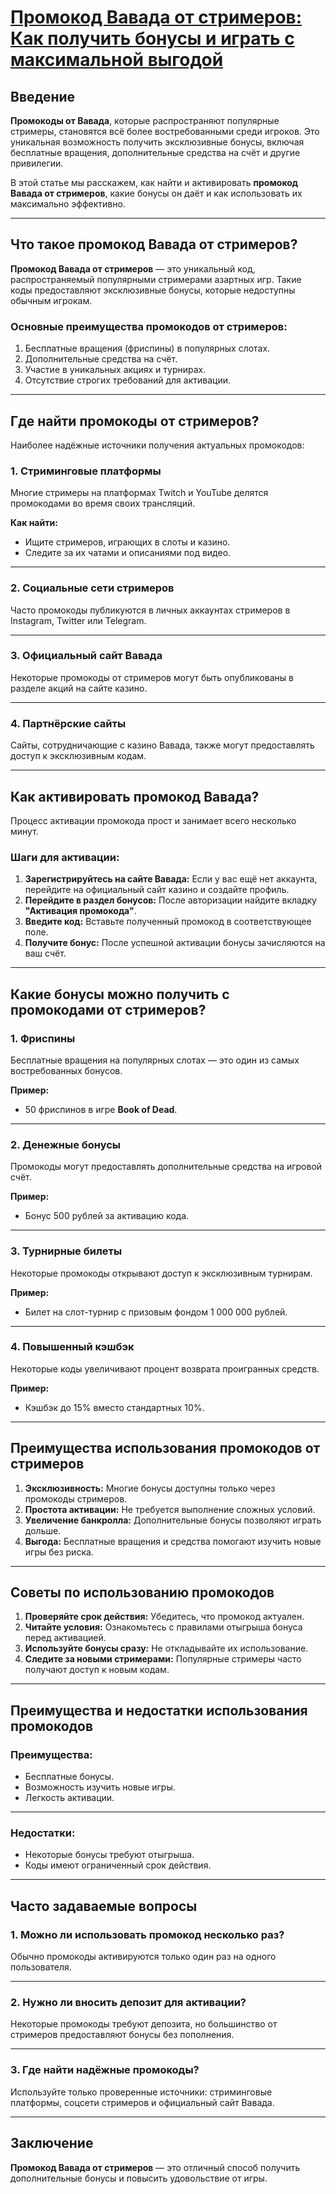 # [Промокод Вавада от стримеров: Как получить бонусы и играть с максимальной выгодой](https://partnervavadarv.com?promo=75590753-cc8b-4c4a-8d71-99b7a2293439-jud\&target=register)

## Введение

**Промокоды от Вавада**, которые распространяют популярные стримеры, становятся всё более востребованными среди игроков. Это уникальная возможность получить эксклюзивные бонусы, включая бесплатные вращения, дополнительные средства на счёт и другие привилегии.

В этой статье мы расскажем, как найти и активировать **промокод Вавада от стримеров**, какие бонусы он даёт и как использовать их максимально эффективно.

***

## Что такое промокод Вавада от стримеров?

**Промокод Вавада от стримеров** — это уникальный код, распространяемый популярными стримерами азартных игр. Такие коды предоставляют эксклюзивные бонусы, которые недоступны обычным игрокам.

### Основные преимущества промокодов от стримеров:

1. Бесплатные вращения (фриспины) в популярных слотах.
2. Дополнительные средства на счёт.
3. Участие в уникальных акциях и турнирах.
4. Отсутствие строгих требований для активации.

***

## Где найти промокоды от стримеров?

Наиболее надёжные источники получения актуальных промокодов:

### 1. Стриминговые платформы

Многие стримеры на платформах Twitch и YouTube делятся промокодами во время своих трансляций.

**Как найти:**

* Ищите стримеров, играющих в слоты и казино.
* Следите за их чатами и описаниями под видео.

***

### 2. Социальные сети стримеров

Часто промокоды публикуются в личных аккаунтах стримеров в Instagram, Twitter или Telegram.

***

### 3. Официальный сайт Вавада

Некоторые промокоды от стримеров могут быть опубликованы в разделе акций на сайте казино.

***

### 4. Партнёрские сайты

Сайты, сотрудничающие с казино Вавада, также могут предоставлять доступ к эксклюзивным кодам.

***

## Как активировать промокод Вавада?

Процесс активации промокода прост и занимает всего несколько минут.

### Шаги для активации:

1. **Зарегистрируйтесь на сайте Вавада:**
   Если у вас ещё нет аккаунта, перейдите на официальный сайт казино и создайте профиль.
2. **Перейдите в раздел бонусов:**
   После авторизации найдите вкладку **"Активация промокода"**.
3. **Введите код:**
   Вставьте полученный промокод в соответствующее поле.
4. **Получите бонус:**
   После успешной активации бонусы зачисляются на ваш счёт.

***

## Какие бонусы можно получить с промокодами от стримеров?

### 1. Фриспины

Бесплатные вращения на популярных слотах — это один из самых востребованных бонусов.

**Пример:**

* 50 фриспинов в игре **Book of Dead**.

***

### 2. Денежные бонусы

Промокоды могут предоставлять дополнительные средства на игровой счёт.

**Пример:**

* Бонус 500 рублей за активацию кода.

***

### 3. Турнирные билеты

Некоторые промокоды открывают доступ к эксклюзивным турнирам.

**Пример:**

* Билет на слот-турнир с призовым фондом 1 000 000 рублей.

***

### 4. Повышенный кэшбэк

Некоторые коды увеличивают процент возврата проигранных средств.

**Пример:**

* Кэшбэк до 15% вместо стандартных 10%.

***

## Преимущества использования промокодов от стримеров

1. **Эксклюзивность:** Многие бонусы доступны только через промокоды стримеров.
2. **Простота активации:** Не требуется выполнение сложных условий.
3. **Увеличение банкролла:** Дополнительные бонусы позволяют играть дольше.
4. **Выгода:** Бесплатные вращения и средства помогают изучить новые игры без риска.

***

## Советы по использованию промокодов

1. **Проверяйте срок действия:** Убедитесь, что промокод актуален.
2. **Читайте условия:** Ознакомьтесь с правилами отыгрыша бонуса перед активацией.
3. **Используйте бонусы сразу:** Не откладывайте их использование.
4. **Следите за новыми стримерами:** Популярные стримеры часто получают доступ к новым кодам.

***

## Преимущества и недостатки использования промокодов

### Преимущества:

* Бесплатные бонусы.
* Возможность изучить новые игры.
* Легкость активации.

***

### Недостатки:

* Некоторые бонусы требуют отыгрыша.
* Коды имеют ограниченный срок действия.

***

## Часто задаваемые вопросы

### 1. Можно ли использовать промокод несколько раз?

Обычно промокоды активируются только один раз на одного пользователя.

***

### 2. Нужно ли вносить депозит для активации?

Некоторые промокоды требуют депозита, но большинство от стримеров предоставляют бонусы без пополнения.

***

### 3. Где найти надёжные промокоды?

Используйте только проверенные источники: стриминговые платформы, соцсети стримеров и официальный сайт Вавада.

***

## Заключение

**Промокод Вавада от стримеров** — это отличный способ получить дополнительные бонусы и повысить удовольствие от игры.
